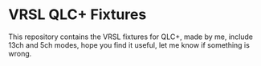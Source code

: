 # VRSL QLC+ Fixtures
This repository contains the VRSL fixtures for QLC+, made by me, include 13ch and 5ch modes, hope you find it useful, let me know if something is wrong.